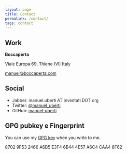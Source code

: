 ```yaml
---
layout: page
title: Contact
permalink: /contact/
tags: contact
---
```


Work
----

**Boccaperta**

Viale Europa 69, Thiene (VI)
Italy

[manuel@boccaperta.com](mailto:manuel@boccaperta.com)

Social
------

- Jabber: manuel.uberti AT inventati DOT org
- Twitter: [@manuel_uberti](https://twitter.com/manuel_uberti)
- GitHub: [manuel-uberti](https://github.com/manuel-uberti)

GPG pubkey e Fingerprint
------------------------

You can use my [GPG key](https://github.com/manuel-uberti/manuel-uberti.github.io/blob/master/pubkey.txt)
when you write to me.

8702 9F53 2466 A6B5 E3F4 6B44 4E57 A6C4 CAA4 8F62
